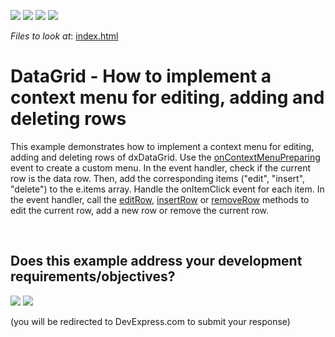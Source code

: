 <!-- default badges list -->
![](https://img.shields.io/endpoint?url=https://codecentral.devexpress.com/api/v1/VersionRange/128583131/15.1.6%2B)
[![](https://img.shields.io/badge/Open_in_DevExpress_Support_Center-FF7200?style=flat-square&logo=DevExpress&logoColor=white)](https://supportcenter.devexpress.com/ticket/details/T123309)
[![](https://img.shields.io/badge/📖_How_to_use_DevExpress_Examples-e9f6fc?style=flat-square)](https://docs.devexpress.com/GeneralInformation/403183)
[![](https://img.shields.io/badge/💬_Leave_Feedback-feecdd?style=flat-square)](#does-this-example-address-your-development-requirementsobjectives)
<!-- default badges end -->
<!-- default file list -->
*Files to look at*: [index.html](/JS/index.html)

<!-- default file list end -->
# DataGrid - How to implement a context menu for editing, adding and deleting rows


This example demonstrates how to implement a context menu for editing, adding and deleting rows of dxDataGrid.
Use the [onContextMenuPreparing](https://js.devexpress.com/Documentation/ApiReference/UI_Widgets/dxDataGrid/Configuration/#onContextMenuPreparing) event to create a custom menu. In the event handler, check if the current row is the data row. Then, add the corresponding items ("edit", "insert", "delete") to the e.items array. Handle the onItemClick event for each item. In the event handler, call the [editRow](https://js.devexpress.com/Documentation/ApiReference/UI_Widgets/dxDataGrid/Methods/#editRowrowIndex), [insertRow](https://js.devexpress.com/Documentation/ApiReference/UI_Widgets/dxDataGrid/Methods/#insertRow) or [removeRow](https://js.devexpress.com/Documentation/ApiReference/UI_Widgets/dxDataGrid/Methods/#removeRowrowIndex) methods to edit the current row, add a new row or remove the current row.

<br/>


<!-- feedback -->
## Does this example address your development requirements/objectives?

[<img src="https://www.devexpress.com/support/examples/i/yes-button.svg"/>](https://www.devexpress.com/support/examples/survey.xml?utm_source=github&utm_campaign=devextreme-datagrid-context-menu-for-crud-operations&~~~was_helpful=yes) [<img src="https://www.devexpress.com/support/examples/i/no-button.svg"/>](https://www.devexpress.com/support/examples/survey.xml?utm_source=github&utm_campaign=devextreme-datagrid-context-menu-for-crud-operations&~~~was_helpful=no)

(you will be redirected to DevExpress.com to submit your response)
<!-- feedback end -->

